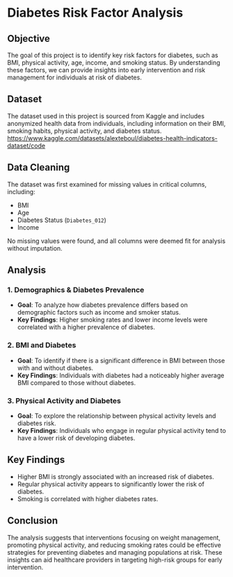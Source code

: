 # Diabetes Risk Factor Analysis

## Objective
The goal of this project is to identify key risk factors for diabetes, such as BMI, physical activity, age, income, and smoking status. By understanding these factors, we can provide insights into early intervention and risk management for individuals at risk of diabetes.

## Dataset
The dataset used in this project is sourced from Kaggle and includes anonymized health data from individuals, including information on their BMI, smoking habits, physical activity, and diabetes status. https://www.kaggle.com/datasets/alexteboul/diabetes-health-indicators-dataset/code

## Data Cleaning
The dataset was first examined for missing values in critical columns, including:
- BMI
- Age
- Diabetes Status (`Diabetes_012`)
- Income

No missing values were found, and all columns were deemed fit for analysis without imputation.

## Analysis
### 1. Demographics & Diabetes Prevalence
- **Goal**: To analyze how diabetes prevalence differs based on demographic factors such as income and smoker status.
- **Key Findings**: Higher smoking rates and lower income levels were correlated with a higher prevalence of diabetes.

### 2. BMI and Diabetes
- **Goal**: To identify if there is a significant difference in BMI between those with and without diabetes.
- **Key Findings**: Individuals with diabetes had a noticeably higher average BMI compared to those without diabetes.

### 3. Physical Activity and Diabetes
- **Goal**: To explore the relationship between physical activity levels and diabetes risk.
- **Key Findings**: Individuals who engage in regular physical activity tend to have a lower risk of developing diabetes.

## Key Findings
- Higher BMI is strongly associated with an increased risk of diabetes.
- Regular physical activity appears to significantly lower the risk of diabetes.
- Smoking is correlated with higher diabetes rates.

## Conclusion
The analysis suggests that interventions focusing on weight management, promoting physical activity, and reducing smoking rates could be effective strategies for preventing diabetes and managing populations at risk. These insights can aid healthcare providers in targeting high-risk groups for early intervention.


